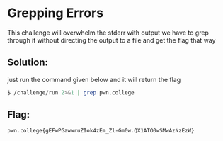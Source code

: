 # Grepping Errors


This challenge will overwhelm the stderr with output we have to grep through it without directing the output to a file and get the flag that way
## Solution:

just run the command given below and it will return the flag

```sh
$ /challenge/run 2>&1 | grep pwn.college 
```

## Flag: 

```
pwn.college{gEFwPGawwruZIok4zEm_Zl-Gm0w.QX1ATO0wSMwAzNzEzW}
```


